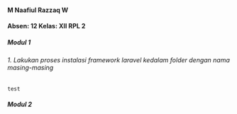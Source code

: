 #### M Naafiul Razzaq W
#### Absen: 12 Kelas: XII RPL 2
##### Modul 1

###### 1. Lakukan proses instalasi framework laravel kedalam folder dengan nama masing-masing
```
test
```
##### Modul 2
